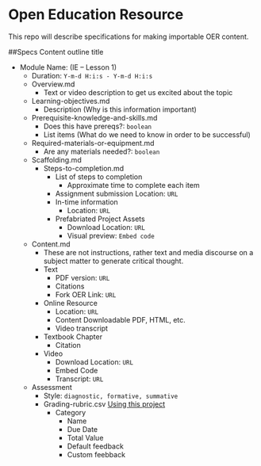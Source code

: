 # Open Education Resource
This repo will describe specifications for making importable OER content.

##Specs
Content outline title
  - Module Name: (IE – Lesson 1)
    - Duration: `Y-m-d H:i:s - Y-m-d H:i:s`
    - Overview.md
      - Text or video description to get us excited about the topic
    - Learning-objectives.md
      - Description (Why is this information important)
    - Prerequisite-knowledge-and-skills.md
      - Does this have prereqs?: `boolean`
      - List items (What do we need to know in order to be successful)
    - Required-materials-or-equipment.md
      - Are any materials needed?: `boolean`
    - Scaffolding.md
      - Steps-to-completion.md
        - List of steps to completion
          - Approximate time to complete each item
        - Assignment submission Location: `URL`
        - In-time information
          - Location: `URL`
        - Prefabriated Project Assets
          - Download Location: `URL`
          - Visual preview: `Embed code`
    - Content.md
      - These are not instructions, rather text and media discourse on a subject matter to generate critical thought.
      - Text
        - PDF version: `URL`
        - Citations
        - Fork OER Link: `URL` 
      - Online Resource
        - Location: `URL`
        - Content Downloadable PDF, HTML, etc.
        - Video transcript
      - Textbook Chapter
        - Citation
      - Video
        - Download Location: `URL`
        - Embed Code
        - Transcript: `URL`
    - Assessment
      - Style: `diagnostic, formative, summative`
      - Grading-rubric.csv [Using this project](https://github.com/mplewis/csvtomd)
        - Category
          - Name
          - Due Date
          - Total Value
          - Default feedback
          - Custom feebback
